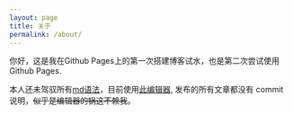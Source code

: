 ```yaml
---
layout: page
title: 关于
permalink: /about/
---
```


你好，这是我在Github Pages上的第一次搭建博客试水，也是第二次尝试使用 Github Pages.

本人还未驾驭所有[md语法](https://github.github.com/gfm/ "md语法")，目前使用[此编辑器](https://jingtaiboke.com/ "此编辑器"), 发布的所有文章都没有 commit 说明，~~似乎是编辑器的锅这不赖我~~。
